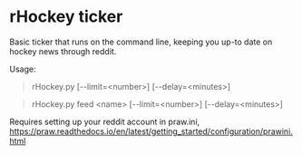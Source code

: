 # rHockey ticker

Basic ticker that runs on the command line, keeping you up-to date on hockey news through reddit.

Usage:
>rHockey.py [--limit=\<number>] [--delay=\<minutes>]

>rHockey.py feed \<name> [--limit=\<number>] [--delay=\<minutes>]

Requires setting up your reddit account in praw.ini, https://praw.readthedocs.io/en/latest/getting_started/configuration/prawini.html

